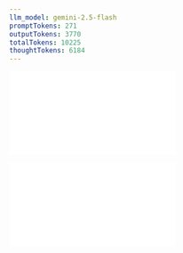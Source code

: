 ```yaml
---
llm_model: gemini-2.5-flash
promptTokens: 271
outputTokens: 3770
totalTokens: 10225
thoughtTokens: 6184
---
```


![@](steps/implement.4b58c2af.md)

![@](steps/response.c43ffcb5.md)